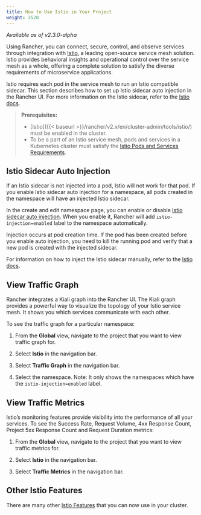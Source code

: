 ```yaml
---
title: How to Use Istio in Your Project
weight: 3528
---
```


_Available as of v2.3.0-alpha_

Using Rancher, you can connect, secure, control, and observe services through integration with [Istio](https://istio.io/), a leading open-source service mesh solution. Istio provides behavioral insights and operational control over the service mesh as a whole, offering a complete solution to satisfy the diverse requirements of microservice applications.

Istio requires each pod in the service mesh to run an Istio compatible sidecar. This section describes how to set up Istio sidecar auto injection in the Rancher UI. For more information on the Istio sidecar, refer to the [Istio docs](https://istio.io/docs/setup/kubernetes/additional-setup/sidecar-injection/).

>**Prerequisites:**
>
>- [Istio]({{< baseurl >}}/rancher/v2.x/en/cluster-admin/tools/istio/) must be enabled in the cluster.
>- To be a part of an Istio service mesh, pods and services in a Kubernetes cluster must satisfy the [Istio Pods and Services Requirements](https://istio.io/docs/setup/kubernetes/prepare/requirements/).

## Istio Sidecar Auto Injection

If an Istio sidecar is not injected into a pod, Istio will not work for that pod. If you enable Istio sidecar auto injection for a namespace, all pods created in the namespace will have an injected Istio sidecar.

In the create and edit namespace page, you can enable or disable [Istio sidecar auto injection](https://istio.io/blog/2019/data-plane-setup/#automatic-injection). When you enable it, Rancher will add `istio-injection=enabled` label to the namespace automatically.

Injection occurs at pod creation time. If the pod has been created before you enable auto injection, you need to kill the running pod and verify that a new pod is created with the injected sidecar. 

For information on how to inject the Istio sidecar manually, refer to the [Istio docs](https://istio.io/docs/setup/kubernetes/additional-setup/sidecar-injection/).

## View Traffic Graph

Rancher integrates a Kiali graph into the Rancher UI. The Kiali graph provides a powerful way to visualize the topology of your Istio service mesh. It shows you which services communicate with each other.

To see the traffic graph for a particular namespace:

1. From the **Global** view, navigate to the project that you want to view traffic graph for.

1. Select **Istio** in the navigation bar.

1. Select **Traffic Graph** in the navigation bar.

1. Select the namespace. Note: It only shows the namespaces which have the `istio-injection=enabled` label.

## View Traffic Metrics

Istio’s monitoring features provide visibility into the performance of all your services. To see the Success Rate, Request Volume, 4xx Response Count, Project 5xx Response Count and Request Duration metrics:

1. From the **Global** view, navigate to the project that you want to view traffic metrics for.

1. Select **Istio** in the navigation bar.

1. Select **Traffic Metrics** in the navigation bar.


## Other Istio Features

There are many other [Istio Features](https://istio.io/docs/concepts/what-is-istio/#core-features)
that you can now use in your cluster.

